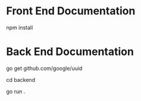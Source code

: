 # Front End Documentation
npm install


# Back End Documentation

go get github.com/google/uuid

cd backend

go run .